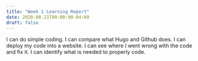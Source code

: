 ```yaml
---
title: "Week 1 Learning Report"
date: 2020-08-21T00:00:00-04:00
draft: false
---
```

I can do simple coding.
I can compare what Hugo and Github does.
I can deploy my code into a website.
I can see where I went wrong with the code and fix it.
I can identify what is needed to properly code.
